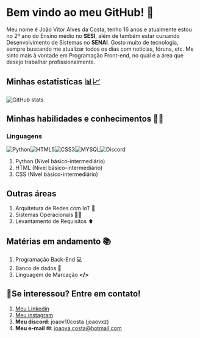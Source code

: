 # Bem vindo ao meu GitHub! 👋
Meu nome é João Vitor Alves da Costa, tenho 16 anos e atualmente estou no 2º ano do Ensino médio no **SESI**, além de também estar cursando Desenvolvimento de Sistemas no **SENAI**. 
Gosto muito de tecnologia, sempre buscando me atualizar todos os dias com notícias, fóruns, etc. Me sinto mais à vontade em Programação Front-end, no qual é a área que desejo trabalhar profissionalmente.
## Minhas estatistícas 📊📈
![GitHub stats](https://github-readme-stats.vercel.app/api?username=Joaovacosta&show_icons=true&theme=radical)
## Minhas habilidades e conhecimentos 🤹‍♂️
### **Linguagens**
![Python](https://img.shields.io/badge/Python-3776AB?style=for-the-badge&logo=python&logoColor=white)![HTML5](https://img.shields.io/badge/HTML5-E34F26?style=for-the-badge&logo=html5&logoColor=white)![CSS3](https://img.shields.io/badge/CSS3-1572B6?style=for-the-badge&logo=css3&logoColor=white)![MYSQL](https://img.shields.io/badge/MySQL-4479A1?style=for-the-badge&logo=mysql&logoColor=white)![Discord](https://img.shields.io/badge/Discord-5865F2?style=for-the-badge&logo=discord&logoColor=white)


1. Python (Nível básico-intermediário)
2. HTML (Nível básico-intermediário)
3. CSS (Nível básico-intermediário)
## **Outras áreas**  
1. Arquitetura de Redes com IoT 🥅
2. Sistemas Operacionais 🐧📱
3. Levantamento de Requisitos ⬆
## Matérias em andamento 📚
1. Programação Back-End 💻
2. Banco de dados 🎲
3. Linguagem de Marcação **</>**
## 🧾Se interessou? Entre em contato!
1. [Meu Linkedin](https://www.linkedin.com/in/jo%C3%A3o-vitor-alves-160691356/)
2. [Meu instagram](https://instagram.com/joaov10costa)
3. **Meu discord**: joaov10costa (joaovxz)
4. **Meu e-mail** **✉**: joaova.costa@hotmail.com

